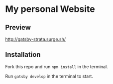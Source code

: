 # My personal Website

## Preview

http://gatsby-strata.surge.sh/

## Installation

Fork this repo and run `npm install` in the terminal.

Run `gatsby develop` in the terminal to start.
